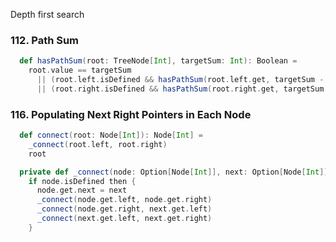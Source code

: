 Depth first search

### 112. Path Sum
```scala
  def hasPathSum(root: TreeNode[Int], targetSum: Int): Boolean =
    root.value == targetSum
      || (root.left.isDefined && hasPathSum(root.left.get, targetSum - root.value))
      || (root.right.isDefined && hasPathSum(root.right.get, targetSum - root.value))
```

### 116. Populating Next Right Pointers in Each Node
```scala
  def connect(root: Node[Int]): Node[Int] =
    _connect(root.left, root.right)
    root

  private def _connect(node: Option[Node[Int]], next: Option[Node[Int]]): Unit =
    if node.isDefined then {
      node.get.next = next
      _connect(node.get.left, node.get.right)
      _connect(node.get.right, next.get.left)
      _connect(next.get.left, next.get.right)
    }
```